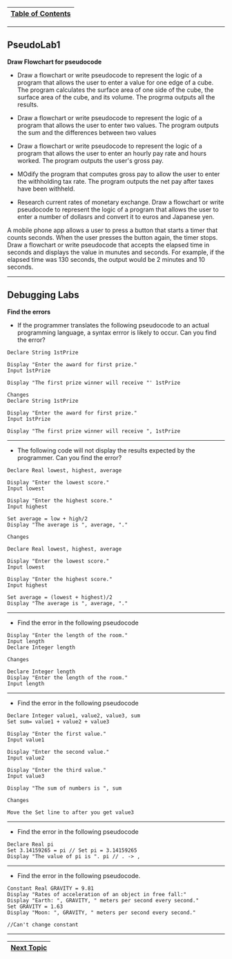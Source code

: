 |[Table of Contents](/00-Table-of-Contents.md)|
|---|

---

## PseudoLab1

**Draw Flowchart for pseudocode**

* Draw a flowchart or write pseudocode to represent the logic of a program that allows the user to enter a value for one edge of a cube. The program calculates the surface area of one side of the cube, the surface area of the cube, and its volume.  The progrma outputs all the results.

* Draw a flowchart or write pseudocode to represent the logic of a program that allows the user to enter two values.  The program outputs the sum and the differences between two values

* Draw a flowchart or write pseudocode to represent the logic of a program that allows the user to enter an hourly pay rate and hours worked.  The program outputs the user's gross pay.

* MOdify the program that computes gross pay to allow the user to enter the withholding tax rate.  The program outputs the net pay after taxes have been withheld.

* Research current rates of monetary exchange.  Draw a flowchart or write pseudocode to represent the logic of a program that allows the user to enter a number of dollasrs and convert it to euros and Japanese yen.

A mobile phone app allows a user to press a button that starts a timer that counts seconds.  When the user presses the button again, the timer stops.  Draw a flowchart or write pseudocode that accepts the elapsed time in seconds and displays the value in munutes and seconds.  For example, if the elapsed time was 130 seconds, the output would be 2 minutes and 10 seconds.

---

## Debugging Labs

**Find the errors**

* If the programmer translates the following pseudocode to an actual programming language, a syntax errror is likely to occur.  Can you find the error?

```
Declare String 1stPrize

Display "Enter the award for first prize."
Input 1stPrize

Display "The first prize winner will receive "' 1stPrize
```
```
Changes
Declare String 1stPrize

Display "Enter the award for first prize."
Input 1stPrize

Display "The first prize winner will receive ", 1stPrize
```
---

* The following code will not display the results expected by the programmer.  Can you find the error?

```
Declare Real lowest, highest, average

Display "Enter the lowest score."
Input lowest

Display "Enter the highest score."
Input highest

Set average = low + high/2
Display "The average is ", average, "."

Changes

Declare Real lowest, highest, average

Display "Enter the lowest score."
Input lowest

Display "Enter the highest score."
Input highest

Set average = (lowest + highest)/2
Display "The average is ", average, "."

```

---

* Find the error in the following pseudocode

```
Display "Enter the length of the room."
Input length 
Declare Integer length

Changes

Declare Integer length
Display "Enter the length of the room."
Input length 

```

---

* Find the error in the following pseudocode

```
Declare Integer value1, value2, value3, sum
Set sum= value1 + value2 + value3

Display "Enter the first value."
Input value1

Display "Enter the second value."
Input value2

Display "Enter the third value."
Input value3

Display "The sum of numbers is ", sum

Changes

Move the Set line to after you get value3

```

---

* Find the error in the following pseudocode

```
Declare Real pi
Set 3.14159265 = pi // Set pi = 3.14159265
Display "The value of pi is ". pi // . -> ,

```

---

* Find the error in the following pseudocode.

```
Constant Real GRAVITY = 9.81
Display "Rates of acceleration of an object in free fall:"  
Display "Earth: ", GRAVITY, " meters per second every second."
Set GRAVITY = 1.63
Display "Moon: ", GRAVITY, " meters per second every second."

//Can't change constant
```

---

|[Next Topic](/01_pseudocode/02_pseudocode.md)|
|---|
